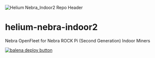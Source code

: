 ![Helium Nebra_Indoor2 Repo Header](https://cdn.shopify.com/s/files/1/0071/2281/3001/files/Nebra-Github-Repo-Header-Nebra-Indoor-2.png?v=1687963035)

# helium-nebra-indoor2
Nebra OpenFleet for Nebra ROCK Pi (Second Generation) Indoor Miners

[![balena deploy button](https://www.balena.io/deploy.svg)](https://dashboard.balena-cloud.com/deploy?repoUrl=https://github.com/lhaig/helium-nebra-indoor2)
